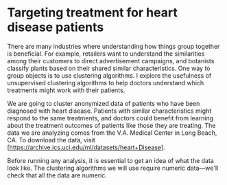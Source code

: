 # Targeting treatment for heart disease patients
There are many industries where understanding how things group together is beneficial. For example, retailers want to understand the similarities among their customers to direct advertisement campaigns, and botanists classify plants based on their shared similar characteristics. One way to group objects is to use clustering algorithms. I explore the usefulness of unsupervised clustering algorithms to help doctors understand which treatments might work with their patients.

We are going to cluster anonymized data of patients who have been diagnosed with heart disease. Patients with similar characteristics might respond to the same treatments, and doctors could benefit from learning about the treatment outcomes of patients like those they are treating. The data we are analyzing comes from the V.A. Medical Center in Long Beach, CA. To download the data, visit [https://archive.ics.uci.edu/ml/datasets/heart+Disease].

Before running any analysis, it is essential to get an idea of what the data look like. The clustering algorithms we will use require numeric data—we'll check that all the data are numeric.
